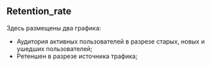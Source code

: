 ## Retention_rate

Здесь размещены два графика:
- Аудитория активных пользователей в разрезе старых, новых и ушедших пользователей;
- Ретеншен в разрезе источника трафика;
